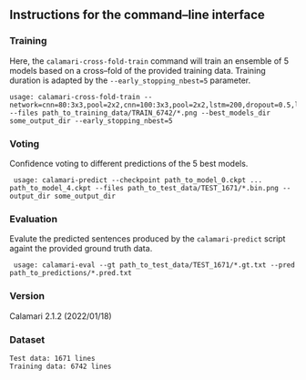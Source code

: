 ## Instructions for the command–line interface

### Training 
Here, the `calamari-cross-fold-train` command will train an ensemble of 5 models based on a cross–fold of the provided training data. Training duration is adapted by the `--early_stopping_nbest=5` parameter.

	usage: calamari-cross-fold-train --network=cnn=80:3x3,pool=2x2,cnn=100:3x3,pool=2x2,lstm=200,dropout=0.5,lstm=200,dropout=0.5 --files path_to_training_data/TRAIN_6742/*.png --best_models_dir some_output_dir --early_stopping_nbest=5 
### Voting
Confidence voting to different predictions of the 5 best models.
  
 	 usage: calamari-predict --checkpoint path_to_model_0.ckpt ... path_to_model_4.ckpt --files path_to_test_data/TEST_1671/*.bin.png --output_dir some_output_dir
### Evaluation
Evalute the predicted sentences produced by the `calamari-predict` script againt the provided ground truth data.

	 usage: calamari-eval --gt path_to_test_data/TEST_1671/*.gt.txt --pred path_to_predictions/*.pred.txt

### Version 
Calamari 2.1.2 (2022/01/18)

### Dataset 
`Test data: 1671 lines` <br/> 
`Training data: 6742 lines` 

 
